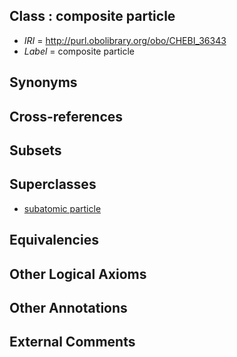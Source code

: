 
## Class : composite particle

 * *IRI* = http://purl.obolibrary.org/obo/CHEBI_36343
 * *Label* = composite particle

## Synonyms


## Cross-references


## Subsets


## Superclasses

 * [subatomic particle](../../CHEBI/42/CHEBI_36342.md)

## Equivalencies


## Other Logical Axioms


## Other Annotations


## External Comments

